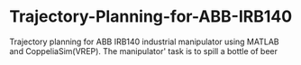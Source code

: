# Trajectory-Planning-for-ABB-IRB140
Trajectory planning for ABB IRB140 industrial manipulator using MATLAB and CoppeliaSim(VREP). The manipulator' task is to spill a bottle of beer 
